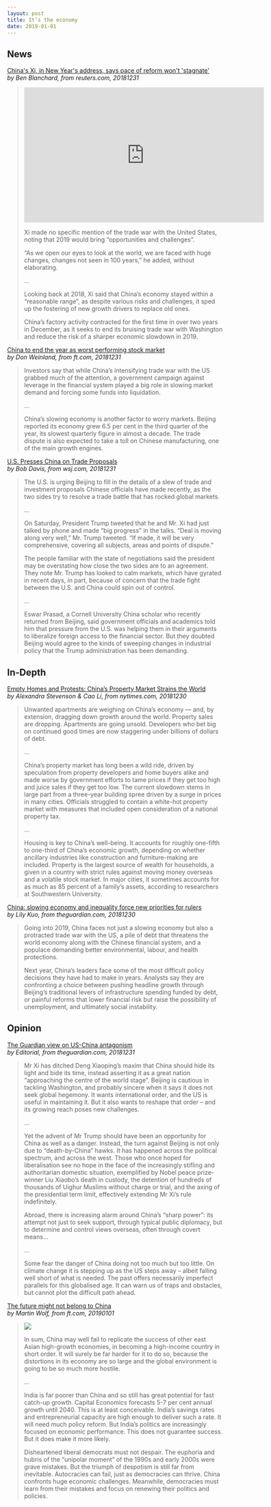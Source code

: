 ```yaml
---
layout: post
title: It’s the economy
date: 2019-01-01
---
```


## News

[China's Xi, in New Year's address, says pace of reform won't 'stagnate'](https://www.reuters.com/article/us-new-year-china-xi/chinas-xi-in-new-years-address-says-pace-of-reform-wont-stagnate-idUSKCN1OU0L8) <br> *by Ben Blanchard, from reuters.com, 20181231*

> <iframe width="560" height="315" src="https://www.youtube-nocookie.com/embed/1ycys3kyt4A" frameborder="0" allow="accelerometer; autoplay; encrypted-media; gyroscope; picture-in-picture" allowfullscreen></iframe>
>
> Xi made no specific mention of the trade war with the United States, noting that 2019 would bring “opportunities and challenges”.
>
> “As we open our eyes to look at the world, we are faced with huge changes, changes not seen in 100 years,” he added, without elaborating.
>
> ...
>
> Looking back at 2018, Xi said that China’s economy stayed within a “reasonable range”, as despite various risks and challenges, it sped up the fostering of new growth drivers to replace old ones.
>
> China’s factory activity contracted for the first time in over two years in December, as it seeks to end its bruising trade war with Washington and reduce the risk of a sharper economic slowdown in 2019.

[China to end the year as worst performing stock market](https://www.ft.com/content/50e3e97a-0a86-11e9-9fe8-acdb36967cfc) <br> *by Don Weinland, from ft.com, 20181231*

> Investors say that while China’s intensifying trade war with the US grabbed much of the attention, a government campaign against leverage in the financial system played a big role in slowing market demand and forcing some funds into liquidation.
>
> ...
>
> China’s slowing economy is another factor to worry markets. Beijing reported its economy grew 6.5 per cent in the third quarter of the year, its slowest quarterly figure in almost a decade. The trade dispute is also expected to take a toll on Chinese manufacturing, one of the main growth engines.

[U.S. Presses China on Trade Proposals](https://www.wsj.com/articles/u-s-presses-china-on-trade-proposals-11546208150) <br> *by Bob Davis, from wsj.com, 20181231*

> The U.S. is urging Beijing to fill in the details of a slew of trade and investment proposals Chinese officials have made recently, as the two sides try to resolve a trade battle that has rocked global markets.
>
> ...
>
> On Saturday, President Trump tweeted that he and Mr. Xi had just talked by phone and made “big progress” in the talks. “Deal is moving along very well,” Mr. Trump tweeted. “If made, it will be very comprehensive, covering all subjects, areas and points of dispute.”
>
> The people familiar with the state of negotiations said the president may be overstating how close the two sides are to an agreement. They note Mr. Trump has looked to calm markets, which have gyrated in recent days, in part, because of concern that the trade fight between the U.S. and China could spin out of control.
>
> ...
>
> Eswar Prasad, a Cornell University China scholar who recently returned from Beijing, said government officials and academics told him that pressure from the U.S. was helping them in their arguments to liberalize foreign access to the financial sector. But they doubted Beijing would agree to the kinds of sweeping changes in industrial policy that the Trump administration has been demanding.

## In-Depth

[Empty Homes and Protests: China’s Property Market Strains the World](https://www.nytimes.com/2018/12/30/business/china-economy-property.html) <br> *by Alexandra Stevenson & Cao Li, from nytimes.com, 20181230*

> Unwanted apartments are weighing on China’s economy — and, by extension, dragging down growth around the world. Property sales are dropping. Apartments are going unsold. Developers who bet big on continued good times are now staggering under billions of dollars of debt.
>
> ...
>
> China’s property market has long been a wild ride, driven by speculation from property developers and home buyers alike and made worse by government efforts to tame prices if they get too high and juice sales if they get too low. The current slowdown stems in large part from a three-year building spree driven by a surge in prices in many cities. Officials struggled to contain a white-hot property market with measures that included open consideration of a national property tax.
>
> ...
>
> Housing is key to China’s well-being. It accounts for roughly one-fifth to one-third of China’s economic growth, depending on whether ancillary industries like construction and furniture-making are included. Property is the largest source of wealth for households, a given in a country with strict rules against moving money overseas and a volatile stock market. In major cities, it sometimes accounts for as much as 85 percent of a family’s assets, according to researchers at Southwestern University.

[China: slowing economy and inequality force new priorities for rulers](https://www.theguardian.com/world/2018/dec/30/china-slowing-economy-and-inequality-force-new-priorities-for-rulers) <br> *by Lily Kuo, from theguardian.com, 20181230*

> Going into 2019, China faces not just a slowing economy but also a protracted trade war with the US, a pile of debt that threatens the world economy along with the Chinese financial system, and a populace demanding better environmental, labour, and health protections.
>
> Next year, China’s leaders face some of the most difficult policy decisions they have had to make in years. Analysts say they are confronting a choice between pushing headline growth through Beijing’s traditional levers of infrastructure spending funded by debt, or painful reforms that lower financial risk but raise the possibility of unemployment, and ultimately social instability.

## Opinion

[The Guardian view on US-China antagonism](https://www.theguardian.com/commentisfree/2018/dec/31/the-guardian-view-on-us-china-antagonism) <br> *by Editorial, from theguardian.com, 20181231*

> Mr Xi has ditched Deng Xiaoping’s maxim that China should hide its light and bide its time, instead asserting it as a great nation “approaching the centre of the world stage”. Beijing is cautious in tackling Washington, and probably sincere when it says it does not seek global hegemony. It wants international order, and the US is useful in maintaining it. But it also wants to reshape that order – and its growing reach poses new challenges.
>
> ...
>
> Yet the advent of Mr Trump should have been an opportunity for China as well as a danger. Instead, the turn against Beijing is not only due to “death-by-China” hawks. It has happened across the political spectrum, and across the west. Those who once hoped for liberalisation see no hope in the face of the increasingly stifling and authoritarian domestic situation, exemplified by Nobel peace prize-winner Liu Xiaobo’s death in custody, the detention of hundreds of thousands of Uighur Muslims without charge or trial, and the axing of the presidential term limit, effectively extending Mr Xi’s rule indefinitely.
>
> Abroad, there is increasing alarm around China’s “sharp power”: its attempt not just to seek support, through typical public diplomacy, but to determine and control views overseas, often through covert means...
>
> ...
>
> Some fear the danger of China doing not too much but too little. On climate change it is stepping up as the US steps away – albeit falling well short of what is needed. The past offers necessarily imperfect parallels for this globalised age. It can warn us of traps and obstacles, but cannot plot the difficult path ahead.

[The future might not belong to China](https://www.ft.com/content/ae94de0e-0c1a-11e9-a3aa-118c761d2745) <br> *by Martin Wolf, from ft.com, 20190101*

> ![](https://www.ft.com/__origami/service/image/v2/images/raw/http%3A%2F%2Fcom.ft.imagepublish.upp-prod-us.s3.amazonaws.com%2Fe1037c7e-079c-11e9-9fe8-acdb36967cfc?source=next&fit=scale-down&quality=highest&width=700)
>
> In sum, China may well fail to replicate the success of other east Asian high-growth economies, in becoming a high-income country in short order. It will surely be far harder for it to do so, because the distortions in its economy are so large and the global environment is going to be so much more hostile.
>
> ...
>
> India is far poorer than China and so still has great potential for fast catch-up growth. Capital Economics forecasts 5-7 per cent annual growth until 2040. This is at least conceivable. India’s savings rates and entrepreneurial capacity are high enough to deliver such a rate. It will need much policy reform. But India’s politics are increasingly focused on economic performance. This does not guarantee success. But it does make it more likely.
>
> Disheartened liberal democrats must not despair. The euphoria and hubris of the “unipolar moment” of the 1990s and early 2000s were grave mistakes. But the triumph of despotism is still far from inevitable. Autocracies can fail, just as democracies can thrive. China confronts huge economic challenges. Meanwhile, democracies must learn from their mistakes and focus on renewing their politics and policies.
